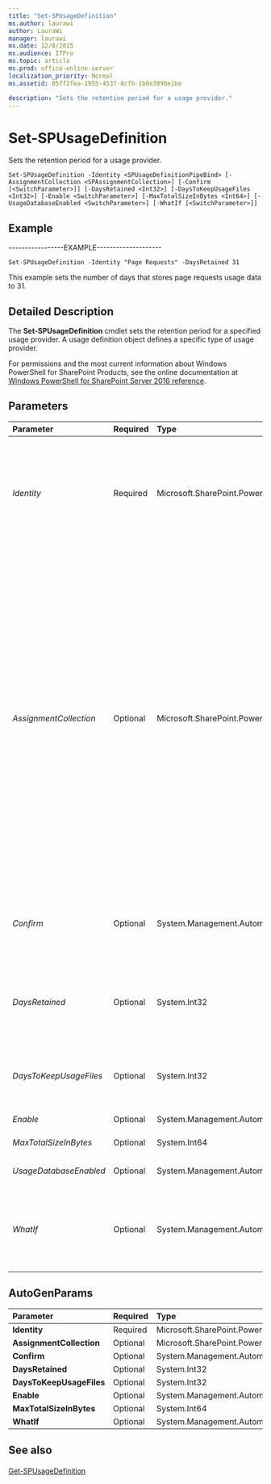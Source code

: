 ```yaml
---
title: "Set-SPUsageDefinition"
ms.author: laurawi
author: LauraWi
manager: laurawi
ms.date: 12/8/2015
ms.audience: ITPro
ms.topic: article
ms.prod: office-online-server
localization_priority: Normal
ms.assetid: 05ff2fea-1955-4537-8cfb-1b0e3890e1be

description: "Sets the retention period for a usage provider."
---
```


# Set-SPUsageDefinition

Sets the retention period for a usage provider.
  
```
Set-SPUsageDefinition -Identity <SPUsageDefinitionPipeBind> [-AssignmentCollection <SPAssignmentCollection>] [-Confirm [<SwitchParameter>]] [-DaysRetained <Int32>] [-DaysToKeepUsageFiles <Int32>] [-Enable <SwitchParameter>] [-MaxTotalSizeInBytes <Int64>] [-UsageDatabaseEnabled <SwitchParameter>] [-WhatIf [<SwitchParameter>]]

```

## Example

-----------------EXAMPLE--------------------
  
```
Set-SPUsageDefinition -Identity "Page Requests" -DaysRetained 31
```

This example sets the number of days that stores page requests usage data to 31.
  
## Detailed Description

The **Set-SPUsageDefinition** cmdlet sets the retention period for a specified usage provider. A usage definition object defines a specific type of usage provider. 
  
For permissions and the most current information about Windows PowerShell for SharePoint Products, see the online documentation at [Windows PowerShell for SharePoint Server 2016 reference](https://go.microsoft.com/fwlink/p/?LinkId=671715). 
  
## Parameters

|**Parameter**|**Required**|**Type**|**Description**|
|:-----|:-----|:-----|:-----|
| _Identity_ <br/> |Required  <br/> |Microsoft.SharePoint.PowerShell.SPUsageDefinitionPipeBind  <br/> |Specifies the usage definition object to update.  <br/> The type must be a valid GUID, in the form 12345678-90ab-cdef-1234-567890bcdefgh; a valid name of a usage definition (for example, SiteSubscriptionConfig1); or an instance of a valid **SPUsageDefinition** object.  <br/> |
| _AssignmentCollection_ <br/> |Optional  <br/> |Microsoft.SharePoint.PowerShell.SPAssignmentCollection  <br/> |Manages objects for the purpose of proper disposal. Use of objects, such as **SPWeb** or **SPSite**, can use large amounts of memory and use of these objects in Windows PowerShell scripts requires proper memory management. Using the **SPAssignment** object, you can assign objects to a variable and dispose of the objects after they are needed to free up memory. When **SPWeb**, **SPSite**, or **SPSiteAdministration** objects are used, the objects are automatically disposed of if an assignment collection or the **Global** parameter is not used.  <br/> > [!NOTE]> When the **Global** parameter is used, all objects are contained in the global store. If objects are not immediately used, or disposed of by using the **Stop-SPAssignment** command, an out-of-memory scenario can occur.           |
| _Confirm_ <br/> |Optional  <br/> |System.Management.Automation.SwitchParameter  <br/> |Prompts you for confirmation before executing the command. For more information, type the following command: **get-help about_commonparameters** <br/> |
| _DaysRetained_ <br/> |Optional  <br/> |System.Int32  <br/> |Specifies the number of days that usage data for the usage provider is retained in the usage service database. The default value is **14**.  <br/> The type must be an integer between 0 and 31.  <br/> |
| _DaysToKeepUsageFiles_ <br/> |Optional  <br/> |System.Int32  <br/> |Specifies the number of days to keep usage file retention. The value must be less than or equal to value of the **DaysRetained** parameter.  <br/> |
| _Enable_ <br/> |Optional  <br/> |System.Management.Automation.SwitchParameter  <br/> |Turns on the specified usage provider.  <br/> |
| _MaxTotalSizeInBytes_ <br/> |Optional  <br/> |System.Int64  <br/> |Specifies the max size of retention in bytes.  <br/> |
| _UsageDatabaseEnabled_ <br/> |Optional  <br/> |System.Management.Automation.SwitchParameter  <br/> |Specifies whether usage database should be enabled.  <br/> |
| _WhatIf_ <br/> |Optional  <br/> |System.Management.Automation.SwitchParameter  <br/> |Displays a message that describes the effect of the command instead of executing the command. For more information, type the following command: **get-help about_commonparameters** <br/> |
   
## AutoGenParams

|**Parameter**|**Required**|**Type**|**Description**|
|:-----|:-----|:-----|:-----|
|**Identity** <br/> |Required  <br/> |Microsoft.SharePoint.PowerShell.SPUsageDefinitionPipeBind  <br/> ||
|**AssignmentCollection** <br/> |Optional  <br/> |Microsoft.SharePoint.PowerShell.SPAssignmentCollection  <br/> ||
|**Confirm** <br/> |Optional  <br/> |System.Management.Automation.SwitchParameter  <br/> ||
|**DaysRetained** <br/> |Optional  <br/> |System.Int32  <br/> ||
|**DaysToKeepUsageFiles** <br/> |Optional  <br/> |System.Int32  <br/> ||
|**Enable** <br/> |Optional  <br/> |System.Management.Automation.SwitchParameter  <br/> ||
|**MaxTotalSizeInBytes** <br/> |Optional  <br/> |System.Int64  <br/> ||
|**WhatIf** <br/> |Optional  <br/> |System.Management.Automation.SwitchParameter  <br/> ||
   
## See also

#### 

[Get-SPUsageDefinition](get-spusagedefinition.md)

